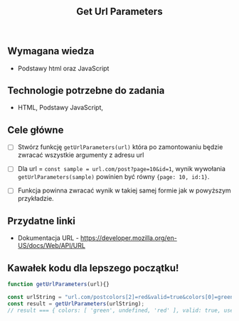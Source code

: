 <h2 align="center">Get Url Parameters</h2>

<br>

## Wymagana wiedza

- Podstawy html oraz JavaScript


## Technologie potrzebne do zadania

- HTML, Podstawy JavaScript, 

## Cele główne

* [ ] Stwórz funkcję `getUrlParameters(url)` która po zamontowaniu będzie zwracać wszystkie argumenty z adresu url
* [ ] Dla url = `const sample = url.com/post?page=10&id=1`, wynik wywołania `getUrlParameters(sample)` powinien być równy `{page: 10, id:1}`.
* [ ] Funkcja powinna zwracać wynik w takiej samej formie jak w powyższym przykładzie.


## Przydatne linki

- Dokumentacja URL - https://developer.mozilla.org/en-US/docs/Web/API/URL

## Kawałek kodu dla lepszego początku!

```javascript
function getUrlParameters(url){}

const urlString = "url.com/postcolors[2]=red&valid=true&colors[0]=green&user=Jan&age=25";
const result = getUrlParameters(urlString);
// result === { colors: [ 'green', undefined, 'red' ], valid: true, user: 'Jan', age: 25 }
```
